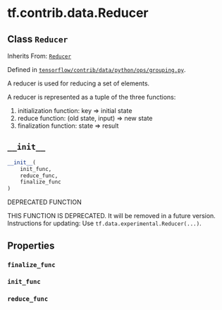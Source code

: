 <div itemscope itemtype="http://developers.google.com/ReferenceObject">
<meta itemprop="name" content="tf.contrib.data.Reducer" />
<meta itemprop="path" content="Stable" />
<meta itemprop="property" content="finalize_func"/>
<meta itemprop="property" content="init_func"/>
<meta itemprop="property" content="reduce_func"/>
<meta itemprop="property" content="__init__"/>
</div>

# tf.contrib.data.Reducer

## Class `Reducer`

Inherits From: [`Reducer`](../../../tf/data/experimental/Reducer.md)



Defined in [`tensorflow/contrib/data/python/ops/grouping.py`](/code/stable/tensorflow/contrib/data/python/ops/grouping.py).

A reducer is used for reducing a set of elements.

A reducer is represented as a tuple of the three functions:
  1) initialization function: key => initial state
  2) reduce function: (old state, input) => new state
  3) finalization function: state => result

<h2 id="__init__"><code>__init__</code></h2>

``` python
__init__(
    init_func,
    reduce_func,
    finalize_func
)
```

DEPRECATED FUNCTION

THIS FUNCTION IS DEPRECATED. It will be removed in a future version.
Instructions for updating:
Use `tf.data.experimental.Reducer(...)`.



## Properties

<h3 id="finalize_func"><code>finalize_func</code></h3>



<h3 id="init_func"><code>init_func</code></h3>



<h3 id="reduce_func"><code>reduce_func</code></h3>





